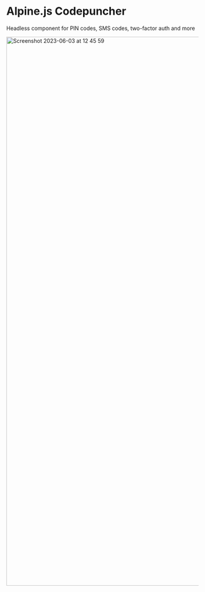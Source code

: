 # Alpine.js Codepuncher
Headless component for PIN codes, SMS codes, two-factor auth and more

<img width="1436" alt="Screenshot 2023-06-03 at 12 45 59" src="https://github.com/ganyicz/alpinejs-codepuncher/assets/3823354/5d73eb3d-45fb-4249-83de-7c2baca276eb">

